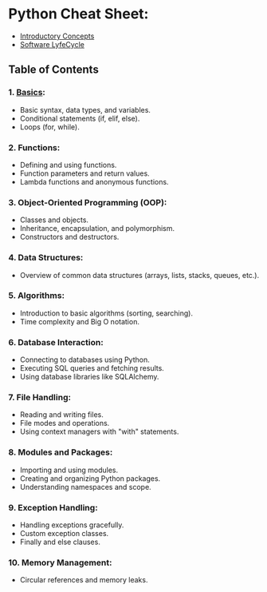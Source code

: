# Python Cheat Sheet:
* [Introductory Concepts](file://intro-concepts.md)
* [Software LyfeCycle](file://software-lifecycle.md)

## Table of Contents

### **1. [Basics](file://Python-NOTES/basics.md):**
   - Basic syntax, data types, and variables.
   - Conditional statements (if, elif, else).
   - Loops (for, while).

### **2. Functions:**
   - Defining and using functions.
   - Function parameters and return values.
   - Lambda functions and anonymous functions.

### **3. Object-Oriented Programming (OOP):**
   - Classes and objects.
   - Inheritance, encapsulation, and polymorphism.
   - Constructors and destructors.

### **4. Data Structures:**
   - Overview of common data structures (arrays, lists, stacks, queues, etc.).

### **5. Algorithms:**
   - Introduction to basic algorithms (sorting, searching).
   - Time complexity and Big O notation.

### **6. Database Interaction:**
   - Connecting to databases using Python.
   - Executing SQL queries and fetching results.
   - Using database libraries like SQLAlchemy.

### **7. File Handling:**
   - Reading and writing files.
   - File modes and operations.
   - Using context managers with "with" statements.

### **8. Modules and Packages:**
   - Importing and using modules.
   - Creating and organizing Python packages.
   - Understanding namespaces and scope.

### **9. Exception Handling:**
   - Handling exceptions gracefully.
   - Custom exception classes.
   - Finally and else clauses.

### **10. Memory Management:**
   - Circular references and memory leaks.
